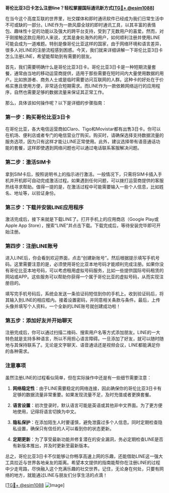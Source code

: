 **哥伦比亚3日卡怎么注册line？轻松掌握国际通讯新方式[[TG💪+ @esim1088](https://t.me/s/esim1088)]**

在当今这个高度互联的世界里，社交媒体和即时通讯软件已经成为我们日常生活中不可或缺的一部分。LINE作为一款风靡全球的即时通讯工具，以其丰富的表情包、趣味性十足的功能以及强大的跨平台支持，受到了无数用户的喜爱。然而，对于刚接触这款应用的人来说，尤其是身处海外的用户，如何顺利注册并使用LINE可能会成为一道难题。特别是像哥伦比亚这样的国家，由于网络环境和语言差异，很多人对LINE的注册流程感到困惑。今天，我们就来详细讲解一下哥伦比亚3日卡怎么注册LINE，希望能帮助到有需要的朋友。

首先，我们需要明确什么是哥伦比亚3日卡。哥伦比亚3日卡是一种短期流量套餐，通常由当地的移动运营商提供，适用于那些需要在短时间内大量使用数据的用户。比如旅游者、商务人士或是临时需要访问互联网的人群。这种卡的好处在于价格实惠且使用方便，非常适合短期需求。而LINE作为一款依赖网络运行的应用程序，自然也需要足够的数据流量来保证其正常工作。

那么，具体该如何操作呢？以下是详细的步骤指南：

### 第一步：购买哥伦比亚3日卡

在哥伦比亚，各大电信运营商如Claro、Tigo和Movistar都有出售3日卡。你可以在机场、便利店或者专门的电信营业厅购买。购买时，请确保选择支持数据流量的服务选项，因为只有这样才能让LINE正常使用。此外，建议选择带有语音通话功能的套餐，这样即使遇到网络问题也可以通过电话联系客服解决问题。

### 第二步：激活SIM卡

拿到SIM卡后，按照说明书上的指示进行激活。一般情况下，只需将SIM卡插入手机并开机即可自动完成激活过程。如果遇到任何问题，可以拨打运营商提供的客服热线寻求帮助。值得一提的是，在激活过程中可能需要输入一些个人信息，比如姓名、地址等，以验证身份。

### 第三步：下载并安装LINE应用程序

激活完成后，接下来就是下载LINE了。打开手机上的应用商店（Google Play或Apple App Store），搜索“LINE”并点击下载。下载完成后，等待安装完毕即可开始注册。

### 第四步：注册LINE账号

进入LINE后，你会看到欢迎界面，点击“创建新账号”。然后根据提示填写手机号码。这里需要注意的是，必须使用哥伦比亚本地号码才能顺利完成注册。如果你没有哥伦比亚本地号码，可以考虑租用虚拟号码服务，比如一些提供国际号码租赁的网站或APP。这些服务可以帮助你获得一个属于哥伦比亚的虚拟号码，从而实现注册目的。

填写完手机号码后，系统会发送一条验证码短信到你的手机上。收到验证码后，将其输入到LINE的相应框内。接着设置密码，并同意相关条款与条件。最后，上传头像并填写个人资料，一个全新的LINE账号就创建成功啦！

### 第五步：添加好友并开始聊天

注册完成后，你可以通过扫描二维码、搜索用户名等方式添加朋友。LINE的一大特色就是支持多种语言，所以不用担心语言障碍。一旦添加了好友，就可以随时随地与其保持联系了。无论是文字聊天、语音通话还是视频会议，LINE都能满足你的各种需求。

### 注意事项

虽然注册LINE的过程看似简单，但在实际操作中还是有一些细节需要注意：

1. **网络稳定性**：由于LINE需要稳定的网络连接，因此确保你的哥伦比亚3日卡有足够的数据流量非常重要。如果发现流量不足，及时充值或者更换套餐。
   
2. **语言设置**：初次登录时，默认语言可能是英语或其他非中文界面。为了更方便地使用，记得将语言切换为中文。

3. **隐私保护**：在添加陌生人时要谨慎，避免泄露过多个人信息。同时定期检查隐私设置，确保只有信任的人可以看到你的状态更新。

4. **定期更新**：为了享受最新功能并修复潜在的安全漏洞，务必定期检查LINE是否有新版本推出，并及时更新至最新版本。

总之，哥伦比亚3日卡不仅能够让你畅享高速上网的乐趣，还能借助LINE这一强大工具拉近与世界各地亲友的距离。希望本文提供的指南能帮你在注册LINE的过程中少走弯路，尽快融入这个充满乐趣的社交世界。记住，无论身在何处，只要有网络的地方，就能通过LINE与朋友们分享生活的点滴！

[[TG💪+ @esim1088](https://t.me/s/esim1088) ![Image](https://i.postimg.cc/4NQfJmqS/Snipaste-2025-05-13-00-14-12.png)]